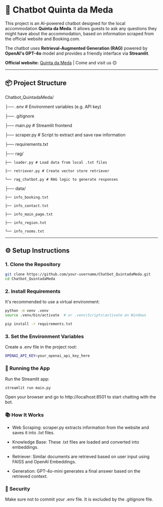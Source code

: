 # 🤖 Chatbot Quinta da Meda

This project is an AI-powered chatbot designed for the local accommodation **Quinta da Meda**. It allows guests to ask any questions they might have about the accommodation, based on information scraped from the official website and Booking.com.

The chatbot uses **Retrieval-Augmented Generation (RAG)** powered by **OpenAI's GPT-4o** model and provides a friendly interface via **Streamlit**.

**Official website:** [Quinta da Meda](https://www.quintadameda.com/en)    | Come and visit us 😊

---

## 📦 Project Structure

Chatbot_QuintadaMeda/

├── .env # Environment variables (e.g. API key)

├── .gitignore

├── main.py # Streamlit frontend

├── scraper.py # Script to extract and save raw information

├── requirements.txt

├── rag/

    ├── loader.py # Load data from local .txt files

    ├── retriever.py # Create vector store retriever

    └── rag_chatbot.py # RAG logic to generate responses

├── data/

    ├── info_booking.txt

    ├── info_contact.txt

    ├── info_main_page.txt

    ├── info_region.txt

    └── info_rooms.txt


---

## ⚙️ Setup Instructions

### 1. Clone the Repository

```bash
git clone https://github.com/your-username/Chatbot_QuintadaMeda.git
cd Chatbot_QuintadaMeda
```

### 2. Install Requirements
It's recommended to use a virtual environment:

```bash
python -m venv .venv
source .venv/bin/activate  # or .venv\Scripts\activate on Windows

pip install -r requirements.txt
```

### 3. Set the Environment Variables
Create a .env file in the project root:

```bash
OPENAI_API_KEY=your_openai_api_key_here
```

### 🚀 Running the App
Run the Streamlit app:

```bash
streamlit run main.py
```

Open your browser and go to http://localhost:8501 to start chatting with the bot.

### 📚 How It Works
- Web Scraping: scraper.py extracts information from the website and saves it into .txt files.

- Knowledge Base: These .txt files are loaded and converted into embeddings.

- Retriever: Similar documents are retrieved based on user input using FAISS and OpenAI Embeddings.

- Generation: GPT-4o-mini generates a final answer based on the retrieved context.

### 🔐 Security
Make sure not to commit your .env file. It is excluded by the .gitignore file.
